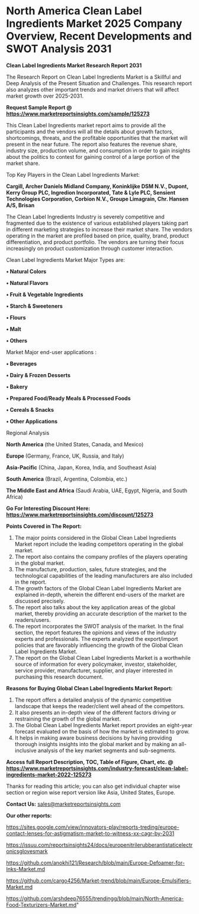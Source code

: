 # North America Clean Label Ingredients Market 2025 Company Overview, Recent Developments and SWOT Analysis 2031

<strong>Clean Label Ingredients Market Research Report 2031</strong>

The Research Report on Clean Label Ingredients Market is a Skillful and Deep Analysis of the Present Situation and Challenges. This research report also analyzes other important trends and market drivers that will affect market growth over 2025-2031.

<strong>Request Sample Report @ <a href=https://www.marketreportsinsights.com/sample/125273>https://www.marketreportsinsights.com/sample/125273</a></strong>

This Clean Label Ingredients market report aims to provide all the participants and the vendors will all the details about growth factors, shortcomings, threats, and the profitable opportunities that the market will present in the near future. The report also features the revenue share, industry size, production volume, and consumption in order to gain insights about the politics to contest for gaining control of a large portion of the market share.

Top Key Players in the Clean Label Ingredients Market:

<strong>Cargill, Archer Daniels Midland Company, Koninklijke DSM N.V., Dupont, Kerry Group PLC, Ingredion Incorporated, Tate & Lyle PLC, Sensient Technologies Corporation, Corbion N.V., Groupe Limagrain, Chr. Hansen A/S, Brisan</strong>

The Clean Label Ingredients Industry is severely competitive and fragmented due to the existence of various established players taking part in different marketing strategies to increase their market share. The vendors operating in the market are profiled based on price, quality, brand, product differentiation, and product portfolio. The vendors are turning their focus increasingly on product customization through customer interaction.

Clean Label Ingredients Market Major Types are:

<strong>• Natural Colors

• Natural Flavors

• Fruit & Vegetable Ingredients

• Starch & Sweeteners

• Flours

• Malt

• Others</strong>

Market Major end-user applications :

<strong>• Beverages

• Dairy & Frozen Desserts

• Bakery

• Prepared Food/Ready Meals & Processed Foods

• Cereals & Snacks

• Other Applications</strong>

Regional Analysis

</u><strong><b>North America</b></strong> (the United States, Canada, and Mexico)

<strong><b>Europe </b></strong>(Germany, France, UK, Russia, and Italy)

<strong><b>Asia-Pacific</b></strong> (China, Japan, Korea, India, and Southeast Asia)

<strong><b>South America</b></strong> (Brazil, Argentina, Colombia, etc.)

<strong><b>The Middle East and Africa</b></strong> (Saudi Arabia, UAE, Egypt, Nigeria, and South Africa)

<strong>Go For Interesting Discount Here: <a href=https://www.marketreportsinsights.com/discount/125273>https://www.marketreportsinsights.com/discount/125273</a></strong>

<strong>Points Covered in The Report:</strong>
<ol>
  <li>The major points considered in the Global Clean Label Ingredients Market report include the leading competitors operating in the global market.</li>
  <li>The report also contains the company profiles of the players operating in the global market.</li>
  <li>The manufacture, production, sales, future strategies, and the technological capabilities of the leading manufacturers are also included in the report.</li>
  <li>The growth factors of the Global Clean Label Ingredients Market are explained in-depth, wherein the different end-users of the market are discussed precisely.</li>
  <li>The report also talks about the key application areas of the global market, thereby providing an accurate description of the market to the readers/users.</li>
  <li>The report incorporates the SWOT analysis of the market. In the final section, the report features the opinions and views of the industry experts and professionals. The experts analyzed the export/import policies that are favorably influencing the growth of the Global Clean Label Ingredients Market.</li>
  <li>The report on the Global Clean Label Ingredients Market is a worthwhile source of information for every policymaker, investor, stakeholder, service provider, manufacturer, supplier, and player interested in purchasing this research document.</li>
</ol>
<strong>Reasons for Buying Global Clean Label Ingredients Market Report:</strong>

<ol>
  <li>The report offers a detailed analysis of the dynamic competitive landscape that keeps the reader/client well ahead of the competitors.</li>
  <li>It also presents an in-depth view of the different factors driving or restraining the growth of the global market.</li>
  <li>The Global Clean Label Ingredients Market report provides an eight-year forecast evaluated on the basis of how the market is estimated to grow.</li>
  <li>It helps in making aware business decisions by having providing thorough insights insights into the global market and by making an all-inclusive analysis of the key market segments and sub-segments.</li>
</ol>
<strong>Access full Report Description, TOC, Table of Figure, Chart, etc. @ <a href=https://www.marketreportsinsights.com/industry-forecast/clean-label-ingredients-market-2022-125273>https://www.marketreportsinsights.com/industry-forecast/clean-label-ingredients-market-2022-125273</a></strong>


Thanks for reading this article; you can also get individual chapter wise section or region wise report version like Asia, United States, Europe.

<strong>Contact Us:</strong>
sales@marketreportsinsights.com

<strong>Our other reports:</strong>

<a href=https://sites.google.com/view/innovators-play/reports-treding/europe-contact-lenses-for-astigmatism-market-to-witness-xx-cagr-by-2031>https://sites.google.com/view/innovators-play/reports-treding/europe-contact-lenses-for-astigmatism-market-to-witness-xx-cagr-by-2031</a>

<a href=https://issuu.com/reportsinsights24/docs/europenitrilerubberantistaticelectronicsglovesmark>https://issuu.com/reportsinsights24/docs/europenitrilerubberantistaticelectronicsglovesmark</a>

<a href=https://github.com/anokhi121/Research/blob/main/Europe-Defoamer-for-Inks-Market.md>https://github.com/anokhi121/Research/blob/main/Europe-Defoamer-for-Inks-Market.md</a>

<a href=https://github.com/cargo4256/Market-trend/blob/main/Europe-Emulsifiers-Market.md>https://github.com/cargo4256/Market-trend/blob/main/Europe-Emulsifiers-Market.md</a>

<a href=https://github.com/arshdeep76555/trendingg/blob/main/North-America-Food-Texturizers-Market.md>https://github.com/arshdeep76555/trendingg/blob/main/North-America-Food-Texturizers-Market.md</a>"

